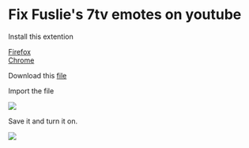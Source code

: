 # Fix Fuslie's 7tv emotes on youtube

Install this extention 

[Firefox](https://addons.mozilla.org/en-US/firefox/addon/request-interceptor/)  
[Chrome](https://chromewebstore.google.com/detail/request-interceptor/bfgblailifedppfilabonohepkofbkpm)

Download this [file](https://github.com/vicente-higino/Fix-Fuslies-bttv-ffz-emotes-on-youtube/releases/download/v.alpaca/request-interceptor-rules.json)

Import the file

![](https://github.com/vicente-higino/Fix-Fuslie-s-bttv-fzz-emotes-on-youtube/blob/a854730c5b0bb7db358f996bd0d406fe209639cc/images/1.png)

Save it and turn it on.

![](https://github.com/vicente-higino/Fix-Fuslie-s-bttv-fzz-emotes-on-youtube/blob/a854730c5b0bb7db358f996bd0d406fe209639cc/images/2.png)
